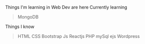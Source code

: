 Things I'm learning in Web Dev are here
Currently learning
>MongoDB

Things I know
>HTML
> CSS
> Bootstrap
> Js
> Reactjs
> PHP mySql
> ejs
> Wordpress
